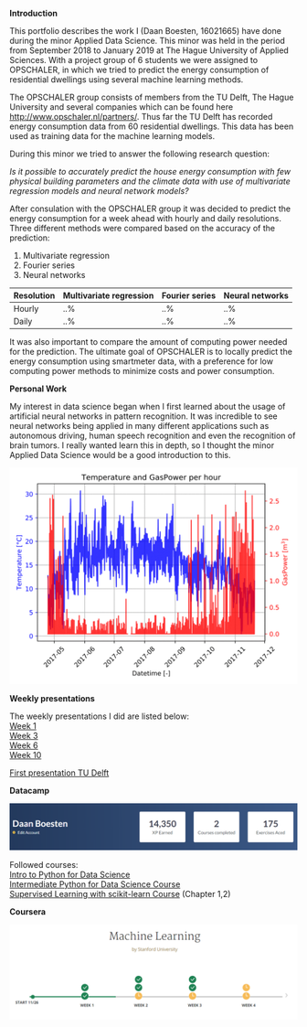 __Introduction__

This portfolio describes the work I (Daan Boesten, 16021665) have done during the minor Applied Data Science. This minor was held in the period from September 2018 to January 2019 at The Hague University of Applied Sciences. With a project group of 6 students we were assigned to OPSCHALER, in which we tried to predict the energy consumption of residential dwellings using several machine learning methods.

The OPSCHALER group consists of members from the TU Delft, The Hague University and several companies which can be found here http://www.opschaler.nl/partners/. Thus far the TU Delft has recorded energy consumption data from 60 residential dwellings. This data has been used as training data for the machine learning models. 

During this minor we tried to answer the following research question:

_Is  it possible to accurately predict the house energy consumption with few physical building parameters and the climate data with use of multivariate regression models and neural network models?_

After consulation with the OPSCHALER group it was decided to predict the energy consumption for a week ahead with hourly and daily  resolutions. Three different methods were compared based on the accuracy of the prediction:

1. Multivariate regression
2. Fourier series
3. Neural networks 

| Resolution | Multivariate regression | Fourier series | Neural networks |
|------|------|------|------|
| Hourly | ..% | ..% | ..% |  
| Daily  | ..% | ..% | ..% |



It was also important to compare the amount of computing power needed for the prediction. The ultimate goal of OPSCHALER is to locally predict the energy consumption using smartmeter data, with a preference for low computing power methods to minimize costs and power consumption. 
    
__Personal Work__
  
My interest in data science began when I first learned about the usage of artificial neural networks in pattern recognition. It was incredible to see neural networks being applied in many different applications such as autonomous driving, human speech recognition and even the recognition of brain tumors. I really wanted learn this in depth, so I thought the minor Applied Data Science would be a good introduction to this.

<p align="center"> <img src="https://github.com/deKeijzer/KB-74-OPSCHALER/blob/master/Personal_folders/Daan/Images/gasvstemp2.gif"  width="700"> </p>
  
__Weekly presentations__

The weekly presentations I did are listed below: <br>
[Week 1](https://prezi.com/p/28wycwuqqggc/#present)   
[Week 3](https://github.com/deKeijzer/KB-74-OPSCHALER/blob/master/appendix/friday%20presentations/14-9-2018.pptx)  
[Week 6](https://github.com/deKeijzer/KB-74-OPSCHALER/blob/master/appendix/friday%20presentations/05-10-2018.pptx)  
[Week 10](https://github.com/deKeijzer/KB-74-OPSCHALER/blob/master/appendix/friday%20presentations/05-10-2018.pptx) 

[First presentation TU Delft](https://github.com/deKeijzer/KB-74-OPSCHALER/blob/master/appendix/friday%20presentations/28-09-2018%20(TU%20delft%20meeting).pptx) 

__Datacamp__

<p align="center"> <img src="https://github.com/deKeijzer/KB-74-OPSCHALER/blob/master/Personal_folders/Daan/Images/datacamp.png"> </p>

Followed courses:  
[Intro to Python for Data Science](https://www.datacamp.com/statement-of-accomplishment/course/f8e37c6eb334a741da23db6990d164c06bd249ff)  
[Intermediate Python for Data Science Course](https://www.datacamp.com/statement-of-accomplishment/course/f8e37c6eb334a741da23db6990d164c06bd249ff)  
[Supervised Learning with scikit-learn Course](link) (Chapter 1,2) 
 
__Coursera__
<p align="center"> <img src="https://github.com/deKeijzer/KB-74-OPSCHALER/blob/master/Personal_folders/Daan/Images/stanford.png"> </p>
